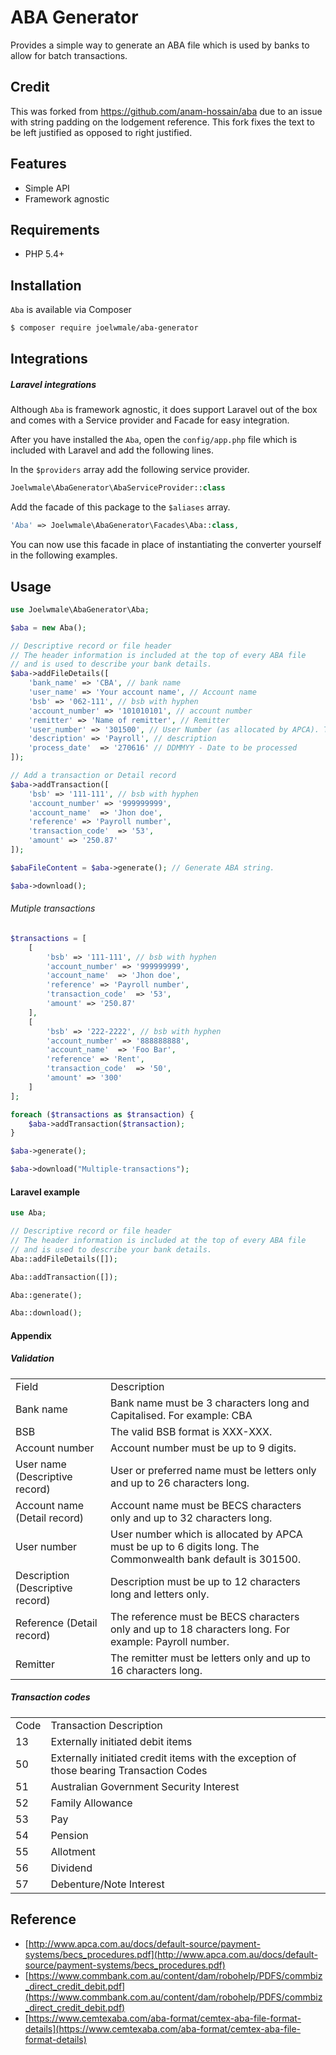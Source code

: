 # ABA Generator
Provides a simple way to generate an ABA file which is used by banks to allow for batch transactions.

## Credit
This was forked from https://github.com/anam-hossain/aba due to an issue with string padding on the lodgement reference. This fork fixes the text to be left justified as opposed to right justified.

## Features

- Simple API
- Framework agnostic

## Requirements

- PHP 5.4+

## Installation
`Aba` is available via Composer

```bash
$ composer require joelwmale/aba-generator
```

## Integrations

##### Laravel integrations
Although `Aba` is framework agnostic, it does support Laravel out of the box and comes with a Service provider and Facade for easy integration.

After you have installed the `Aba`, open the `config/app.php` file which is included with Laravel and add the following lines.

In the `$providers` array add the following service provider.

```php
Joelwmale\AbaGenerator\AbaServiceProvider::class
```

Add the facade of this package to the `$aliases` array.

```php
'Aba' => Joelwmale\AbaGenerator\Facades\Aba::class,
```

You can now use this facade in place of instantiating the converter yourself in the following examples.

## Usage

```php
use Joelwmale\AbaGenerator\Aba;

$aba = new Aba();

// Descriptive record or file header
// The header information is included at the top of every ABA file
// and is used to describe your bank details.
$aba->addFileDetails([
    'bank_name' => 'CBA', // bank name
    'user_name' => 'Your account name', // Account name
    'bsb' => '062-111', // bsb with hyphen
    'account_number' => '101010101', // account number
    'remitter' => 'Name of remitter', // Remitter
    'user_number' => '301500', // User Number (as allocated by APCA). The Commonwealth bank default is 301500
    'description' => 'Payroll', // description
    'process_date'  => '270616' // DDMMYY - Date to be processed 
]);

// Add a transaction or Detail record
$aba->addTransaction([
    'bsb' => '111-111', // bsb with hyphen
    'account_number' => '999999999',
    'account_name'  => 'Jhon doe',
    'reference' => 'Payroll number',
    'transaction_code'  => '53',
    'amount' => '250.87'
]);

$abaFileContent = $aba->generate(); // Generate ABA string.

$aba->download();
```

###### Mutiple transactions
```php
$transactions = [
    [
        'bsb' => '111-111', // bsb with hyphen
        'account_number' => '999999999',
        'account_name'  => 'Jhon doe',
        'reference' => 'Payroll number',
        'transaction_code'  => '53',
        'amount' => '250.87'
    ],
    [
        'bsb' => '222-2222', // bsb with hyphen
        'account_number' => '888888888',
        'account_name'  => 'Foo Bar',
        'reference' => 'Rent',
        'transaction_code'  => '50',
        'amount' => '300'
    ]
];

foreach ($transactions as $transaction) {
    $aba->addTransaction($transaction);
}

$aba->generate();

$aba->download("Multiple-transactions");
```

#### Laravel example
```php
use Aba;

// Descriptive record or file header
// The header information is included at the top of every ABA file
// and is used to describe your bank details.
Aba::addFileDetails([]);

Aba::addTransaction([]);

Aba::generate();

Aba::download();
```
#### Appendix

##### Validation

<table cellpadding="5" cellspacing="0">
    <tbody>
        <tr>
            <td>Field</td>
            <td>Description</td>
        </tr>
        <tr>
            <td>Bank name</td>
            <td>Bank name must be 3 characters long and Capitalised. For example: CBA</td>
        </tr>
        <tr>
            <td>BSB</td>
            <td>The valid BSB format is XXX-XXX.</td>
        </tr>
        <tr>
            <td>Account number</td>
            <td>Account number must be up to 9 digits.</td>
        </tr>
        <tr>
            <td>User name (Descriptive record)</td>
            <td>User or preferred name must be letters only and up to 26 characters long.</td>
        </tr>
        <tr>
            <td>Account name (Detail record)</td>
            <td>Account name must be BECS characters only and up to 32 characters long.</td>
        </tr>
        <tr>
            <td>User number</td>
            <td>User number which is allocated by APCA must be up to 6 digits long. The Commonwealth bank default is 301500.</td>
        </tr>
        <tr>
            <td>Description (Descriptive record)</td>
            <td>Description must be up to 12 characters long and letters only.</td>
        </tr>
        <tr>
            <td>Reference (Detail record)</td>
            <td>The reference must be BECS characters only and up to 18 characters long. For example: Payroll number.</td>
        </tr>
        <tr>
            <td>Remitter</td>
            <td>The remitter must be letters only and up to 16 characters long.</td>
        </tr>
    </tbody>
</table>

##### Transaction codes
<table cellpadding="5" cellspacing="0">
    <tbody>
        <tr>
            <td>Code</td>
            <td>Transaction Description</td>
        </tr>
        <tr>
            <td>13</td>
            <td>Externally initiated debit items</td>
        </tr>
        <tr>
            <td>50</td>
            <td>Externally initiated credit items with the exception of those bearing Transaction Codes</td>
        </tr>
        <tr>
            <td>51</td>
            <td>Australian Government Security Interest</td>
        </tr>
        <tr>
            <td>52</td>
            <td>Family Allowance</td>
        </tr>
        <tr>
            <td>53</td>
            <td>Pay</td>
        </tr>
        <tr>
            <td>54</td>
            <td>Pension</td>
        </tr>
        <tr>
            <td>55</td>
            <td>Allotment</td>
        </tr>
        <tr>
            <td>56</td>
            <td>Dividend</td>
        </tr>
        <tr>
            <td>57</td>
            <td>Debenture/Note Interest</td>
        </tr>
    </tbody>
</table>

## Reference
- [http://www.apca.com.au/docs/default-source/payment-systems/becs_procedures.pdf](http://www.apca.com.au/docs/default-source/payment-systems/becs_procedures.pdf)
- [https://www.commbank.com.au/content/dam/robohelp/PDFS/commbiz_direct_credit_debit.pdf](https://www.commbank.com.au/content/dam/robohelp/PDFS/commbiz_direct_credit_debit.pdf)
- [https://www.cemtexaba.com/aba-format/cemtex-aba-file-format-details](https://www.cemtexaba.com/aba-format/cemtex-aba-file-format-details)

